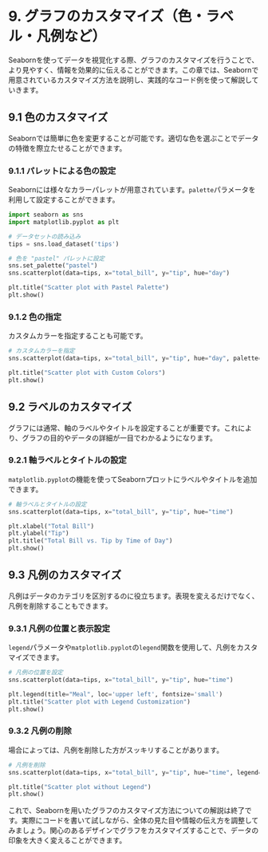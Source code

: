 # 9. グラフのカスタマイズ（色・ラベル・凡例など）

Seabornを使ってデータを視覚化する際、グラフのカスタマイズを行うことで、より見やすく、情報を効果的に伝えることができます。この章では、Seabornで用意されているカスタマイズ方法を説明し、実践的なコード例を使って解説していきます。

## 9.1 色のカスタマイズ

Seabornでは簡単に色を変更することが可能です。適切な色を選ぶことでデータの特徴を際立たせることができます。

### 9.1.1 パレットによる色の設定

Seabornには様々なカラーパレットが用意されています。`palette`パラメータを利用して設定することができます。

```python
import seaborn as sns
import matplotlib.pyplot as plt

# データセットの読み込み
tips = sns.load_dataset('tips')

# 色を "pastel" パレットに設定
sns.set_palette("pastel")
sns.scatterplot(data=tips, x="total_bill", y="tip", hue="day")

plt.title("Scatter plot with Pastel Palette")
plt.show()
```

### 9.1.2 色の指定

カスタムカラーを指定することも可能です。

```python
# カスタムカラーを指定
sns.scatterplot(data=tips, x="total_bill", y="tip", hue="day", palette={"Thur": "blue", "Fri": "green", "Sat": "red", "Sun": "purple"})

plt.title("Scatter plot with Custom Colors")
plt.show()
```

## 9.2 ラベルのカスタマイズ

グラフには通常、軸のラベルやタイトルを設定することが重要です。これにより、グラフの目的やデータの詳細が一目でわかるようになります。

### 9.2.1 軸ラベルとタイトルの設定

`matplotlib.pyplot`の機能を使ってSeabornプロットにラベルやタイトルを追加できます。

```python
# 軸ラベルとタイトルの設定
sns.scatterplot(data=tips, x="total_bill", y="tip", hue="time")

plt.xlabel("Total Bill")
plt.ylabel("Tip")
plt.title("Total Bill vs. Tip by Time of Day")
plt.show()
```

## 9.3 凡例のカスタマイズ

凡例はデータのカテゴリを区別するのに役立ちます。表現を変えるだけでなく、凡例を削除することもできます。

### 9.3.1 凡例の位置と表示設定

`legend`パラメータや`matplotlib.pyplot`の`legend`関数を使用して、凡例をカスタマイズできます。

```python
# 凡例の位置を設定
sns.scatterplot(data=tips, x="total_bill", y="tip", hue="time")

plt.legend(title="Meal", loc='upper left', fontsize='small')
plt.title("Scatter plot with Legend Customization")
plt.show()
```

### 9.3.2 凡例の削除

場合によっては、凡例を削除した方がスッキリすることがあります。

```python
# 凡例を削除
sns.scatterplot(data=tips, x="total_bill", y="tip", hue="time", legend=False)

plt.title("Scatter plot without Legend")
plt.show()
```

これで、Seabornを用いたグラフのカスタマイズ方法についての解説は終了です。実際にコードを書いて試しながら、全体の見た目や情報の伝え方を調整してみましょう。関心のあるデザインでグラフをカスタマイズすることで、データの印象を大きく変えることができます。